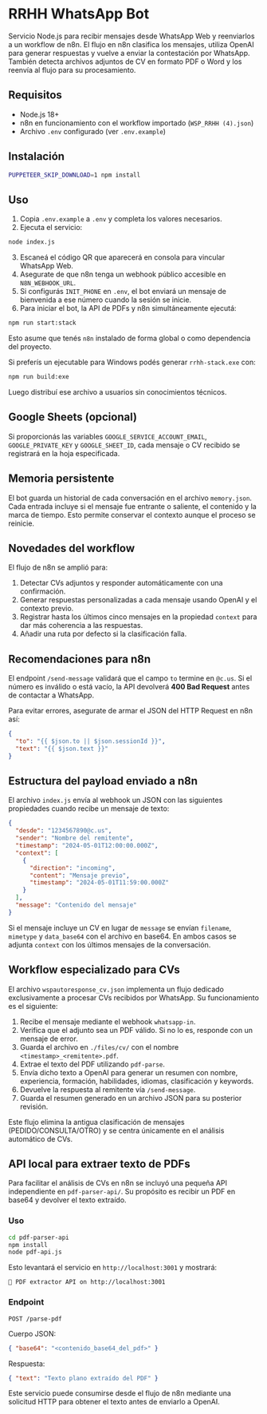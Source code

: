 # RRHH WhatsApp Bot

Servicio Node.js para recibir mensajes desde WhatsApp Web y reenviarlos a un workflow de n8n. El flujo en n8n clasifica los mensajes, utiliza OpenAI para generar respuestas y vuelve a enviar la contestación por WhatsApp.
También detecta archivos adjuntos de CV en formato PDF o Word y los reenvía al flujo para su procesamiento.

## Requisitos
- Node.js 18+
- n8n en funcionamiento con el workflow importado (`WSP_RRHH (4).json`)
- Archivo `.env` configurado (ver `.env.example`)

## Instalación
```bash
PUPPETEER_SKIP_DOWNLOAD=1 npm install
```

## Uso
1. Copia `.env.example` a `.env` y completa los valores necesarios.
2. Ejecuta el servicio:
```bash
node index.js
```
3. Escaneá el código QR que aparecerá en consola para vincular WhatsApp Web.
4. Asegurate de que n8n tenga un webhook público accesible en `N8N_WEBHOOK_URL`.
5. Si configurás `INIT_PHONE` en `.env`, el bot enviará un mensaje de bienvenida a ese número cuando la sesión se inicie.
6. Para iniciar el bot, la API de PDFs y n8n simultáneamente ejecutá:
```bash
npm run start:stack
```
Esto asume que tenés `n8n` instalado de forma global o como dependencia del proyecto.

Si preferís un ejecutable para Windows podés generar `rrhh-stack.exe` con:
```bash
npm run build:exe
```
Luego distribuí ese archivo a usuarios sin conocimientos técnicos.

## Google Sheets (opcional)
Si proporcionás las variables `GOOGLE_SERVICE_ACCOUNT_EMAIL`, `GOOGLE_PRIVATE_KEY` y `GOOGLE_SHEET_ID`, cada mensaje o CV recibido se registrará en la hoja especificada.

## Memoria persistente

El bot guarda un historial de cada conversación en el archivo `memory.json`.
Cada entrada incluye si el mensaje fue entrante o saliente, el contenido y la
marca de tiempo. Esto permite conservar el contexto aunque el proceso se
reinicie.

## Novedades del workflow

El flujo de n8n se amplió para:

1. Detectar CVs adjuntos y responder automáticamente con una confirmación.
2. Generar respuestas personalizadas a cada mensaje usando OpenAI y el contexto previo.
3. Registrar hasta los últimos cinco mensajes en la propiedad `context` para dar más coherencia a las respuestas.
4. Añadir una ruta por defecto si la clasificación falla.

## Recomendaciones para n8n

El endpoint `/send-message` validará que el campo `to` termine en `@c.us`. Si el número es inválido o está vacío, la API devolverá **400 Bad Request** antes de contactar a WhatsApp.

Para evitar errores, asegurate de armar el JSON del HTTP Request en n8n así:

```json
{
  "to": "{{ $json.to || $json.sessionId }}",
  "text": "{{ $json.text }}"
}
```

## Estructura del payload enviado a n8n

El archivo `index.js` envía al webhook un JSON con las siguientes propiedades cuando recibe un mensaje de texto:

```json
{
  "desde": "1234567890@c.us",
  "sender": "Nombre del remitente",
  "timestamp": "2024-05-01T12:00:00.000Z",
  "context": [
    {
      "direction": "incoming",
      "content": "Mensaje previo",
      "timestamp": "2024-05-01T11:59:00.000Z"
    }
  ],
  "message": "Contenido del mensaje"
}
```

Si el mensaje incluye un CV en lugar de `message` se envían `filename`, `mimetype` y `data_base64` con el archivo en base64. En ambos casos se adjunta `context` con los últimos mensajes de la conversación.

## Workflow especializado para CVs

El archivo `wspautoresponse_cv.json` implementa un flujo dedicado exclusivamente a procesar CVs recibidos por WhatsApp. Su funcionamiento es el siguiente:

1. Recibe el mensaje mediante el webhook `whatsapp-in`.
2. Verifica que el adjunto sea un PDF válido. Si no lo es, responde con un mensaje de error.
3. Guarda el archivo en `./files/cv/` con el nombre `<timestamp>_<remitente>.pdf`.
4. Extrae el texto del PDF utilizando `pdf-parse`.
5. Envía dicho texto a OpenAI para generar un resumen con nombre, experiencia, formación, habilidades, idiomas, clasificación y keywords.
6. Devuelve la respuesta al remitente vía `/send-message`.
7. Guarda el resumen generado en un archivo JSON para su posterior revisión.

Este flujo elimina la antigua clasificación de mensajes (PEDIDO/CONSULTA/OTRO) y se centra únicamente en el análisis automático de CVs.

## API local para extraer texto de PDFs

Para facilitar el análisis de CVs en n8n se incluyó una pequeña API independiente en `pdf-parser-api/`. Su propósito es recibir un PDF en base64 y devolver el texto extraído.

### Uso

```bash
cd pdf-parser-api
npm install
node pdf-api.js
```

Esto levantará el servicio en `http://localhost:3001` y mostrará:

```
📄 PDF extractor API on http://localhost:3001
```

### Endpoint

`POST /parse-pdf`

Cuerpo JSON:

```json
{ "base64": "<contenido_base64_del_pdf>" }
```

Respuesta:

```json
{ "text": "Texto plano extraído del PDF" }
```

Este servicio puede consumirse desde el flujo de n8n mediante una solicitud HTTP para obtener el texto antes de enviarlo a OpenAI.
